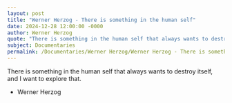 ```yaml
---
layout: post
title: "Werner Herzog - There is something in the human self"
date: 2024-12-28 12:00:00 -0000
author: Werner Herzog
quote: "There is something in the human self that always wants to destroy itself, and I want to explore that."
subject: Documentaries
permalink: /Documentaries/Werner Herzog/Werner Herzog - There is something in the human self
---
```


There is something in the human self that always wants to destroy itself, and I want to explore that.

- Werner Herzog
